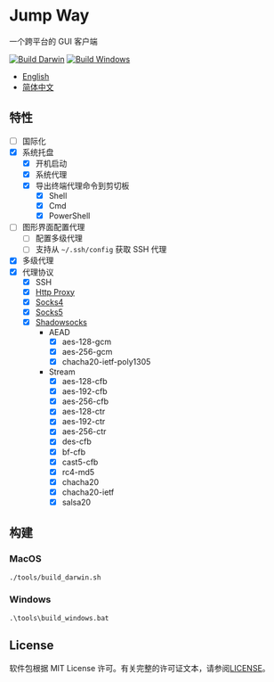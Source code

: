 # Jump Way

一个跨平台的 GUI 客户端

[![Build Darwin](https://github.com/wzshiming/jumpway/actions/workflows/build_darwin.yml/badge.svg)](https://github.com/wzshiming/jumpway/actions/workflows/build_darwin.yml)
[![Build Windows](https://github.com/wzshiming/jumpway/actions/workflows/build_windows.yml/badge.svg)](https://github.com/wzshiming/jumpway/actions/workflows/build_windows.yml)

- [English](https://github.com/wzshiming/jumpway/blob/master/README.md)
- [简体中文](https://github.com/wzshiming/jumpway/blob/master/README_cn.md)

## 特性

- [ ] 国际化
- [x] 系统托盘
    - [x] 开机启动
    - [x] 系统代理
    - [x] 导出终端代理命令到剪切板
        - [x] Shell
        - [x] Cmd
        - [x] PowerShell
- [ ] 图形界面配置代理
    - [ ] 配置多级代理
    - [ ] 支持从 `~/.ssh/config` 获取 SSH 代理
- [x] 多级代理
- [x] 代理协议
    - [x] SSH
    - [x] [Http Proxy](https://github.com/wzshiming/httpproxy)
    - [x] [Socks4](https://github.com/wzshiming/socks4)
    - [x] [Socks5](https://github.com/wzshiming/socks5)
    - [x] [Shadowsocks](https://github.com/wzshiming/shadowsocks)
        - AEAD
            - [x] aes-128-gcm
            - [x] aes-256-gcm
            - [x] chacha20-ietf-poly1305
        - Stream
            - [x] aes-128-cfb
            - [x] aes-192-cfb
            - [x] aes-256-cfb
            - [x] aes-128-ctr
            - [x] aes-192-ctr
            - [x] aes-256-ctr
            - [x] des-cfb
            - [x] bf-cfb
            - [x] cast5-cfb
            - [x] rc4-md5
            - [x] chacha20
            - [x] chacha20-ietf
            - [x] salsa20

## 构建

### MacOS

`./tools/build_darwin.sh`

### Windows

`.\tools\build_windows.bat`

## License

软件包根据 MIT License 许可。有关完整的许可证文本，请参阅[LICENSE](https://github.com/wzshiming/jumpway/blob/master/LICENSE)。  
